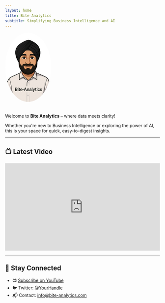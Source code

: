 ```yaml
---
layout: home
title: Bite Analytics
subtitle: Simplifying Business Intelligence and AI
---
```


<img src="/assets/images/avatar.png" alt="Bite Analytics Avatar" style="width: 150px; border-radius: 50%; margin-bottom: 20px;">

Welcome to **Bite Analytics** – where data meets clarity!

Whether you're new to Business Intelligence or exploring the power of AI, this is your space for quick, easy-to-digest insights.

---

## 📺 Latest Video

<div style="position:relative;padding-bottom:56.25%;height:0;overflow:hidden;">
  <iframe src="https://www.youtube.com/embed/YOUR_VIDEO_ID" frameborder="0" allowfullscreen style="position:absolute;top:0;left:0;width:100%;height:100%;"></iframe>
</div>

---

## 🔗 Stay Connected
- 📺 [Subscribe on YouTube](https://youtube.com/@yourchannel)
- 🐦 Twitter: [@YourHandle](#)
- 📬 Contact: info@bite-analytics.com
